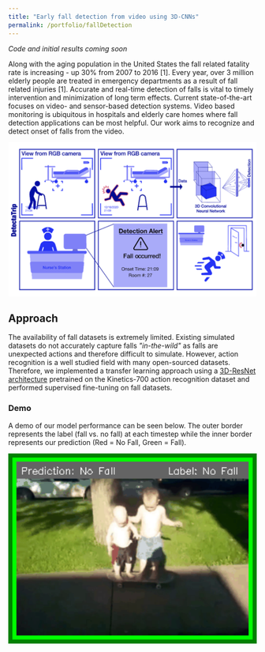 ```yaml
---
title: "Early fall detection from video using 3D-CNNs"
permalink: /portfolio/fallDetection
---
```


*Code and initial results coming soon*            

Along with the aging population in the United States the fall related fatality rate is increasing - up 30% from 2007 to 2016 [1]. Every year, over 3 million elderly people are treated in emergency departments as a result of fall related injuries [1]. Accurate and real-time detection of falls is vital to timely intervention and minimization of long term effects. Current state-of-the-art focuses on video- and sensor-based detection systems. Video based monitoring is ubiquitous in hospitals and elderly care homes where fall detection applications can be most helpful. Our work aims to recognize and detect onset of falls from the video. 

<div align="center">
  <img src='/images/dl2020/dl2020_storyBoard.png' width="600px"/>
</div>

## Approach       
The availability of fall datasets is extremely limited. Existing simulated datasets do not accurately capture falls *"in-the-wild"* as falls are unexpected actions and therefore difficult to simulate. However, action recognition is a well studied field with many open-sourced datasets. Therefore, we implemented a transfer learning approach using a [3D-ResNet architecture](https://github.com/kenshohara/3D-ResNets-PyTorch) pretrained on the Kinetics-700 action recognition dataset and performed supervised fine-tuning on fall datasets.

### Demo
A demo of our model performance can be seen below. The outer border represents the label (fall vs. no fall) at each timestep while the inner border represents our prediction (Red = No Fall, Green = Fall). 

<div align="center">
  <img src='/images/dl2020/dl2020_oopsGif.gif' width="600px"/>
</div>

<!-- ### Datasets
Simulated Falls: [URFD](http://fenix.univ.rzeszow.pl/~mkepski/ds/uf.html)
Real-World Falls: Using post processing of the recently released [Oops! dataset](https://oops.cs.columbia.edu/) we were able to extract a small dataset of real-world falls -->


